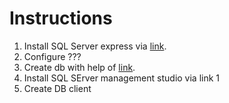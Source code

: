 # Instructions

1. Install SQL Server express via [link](https://www.microsoft.com/en-us/sql-server/sql-server-downloads).
2. Configure ???
3. Create db with help of [link](https://learn.microsoft.com/en-us/visualstudio/data-tools/create-a-simple-data-application-by-using-adonet?view=vs-2022&tabs=csharp).
4. Install SQL SErver management studio via link 1
5. Create DB client